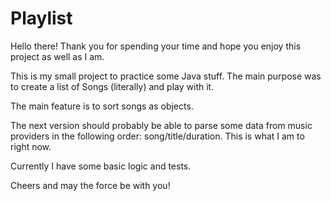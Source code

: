 # Playlist

Hello there! Thank you for spending your time and hope you enjoy this project as well as I am.

This is my small project to practice some Java stuff. The main purpose was to create a list of Songs (literally) and play with it.

The main feature is to sort songs as objects.

The next version should probably be able to parse some data from music providers in the following order: song/title/duration. This is what I am to right now.

Currently I have some basic logic and tests.

Cheers and may the force be with you!
